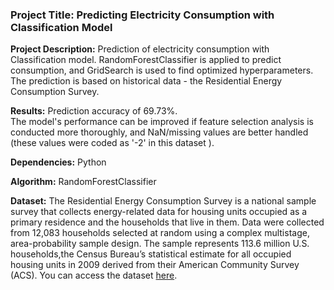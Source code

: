 ### **Project Title: Predicting Electricity Consumption with Classification Model**

**Project Description:** Prediction of electricity consumption with Classification model. RandomForestClassifier is applied to predict consumption, and GridSearch is used to find optimized hyperparameters. The prediction is based on historical data - the Residential Energy Consumption Survey.

**Results:** Prediction accuracy of 69.73%.   
The model's performance can be improved if feature selection analysis is conducted more thoroughly, and NaN/missing values are better handled (these values were coded as '-2' in this dataset ). 

**Dependencies:** Python

**Algorithm:** RandomForestClassifier

**Dataset:** The Residential Energy Consumption Survey is a national sample survey that collects energy-related data for housing units occupied as a primary residence and the households that live in them. Data were collected from 12,083 households selected at random using a complex multistage, area-probability sample design. The sample represents 113.6 million U.S. households,the Census Bureau’s statistical estimate for all occupied housing units in 2009 derived from their American Community Survey (ACS). You can access the dataset [here](https://www.eia.gov/consumption/residential/data/2009/index.php?view=microdata).
